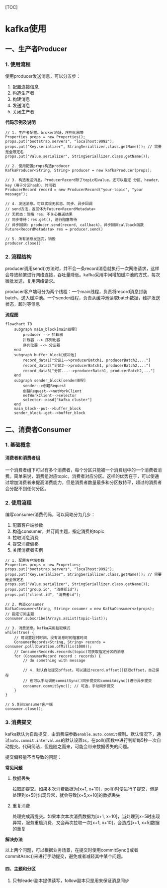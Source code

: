 [TOC]

# kafka使用

## 一、生产者Producer

### 1. 使用流程

使用producer发送消息，可以分五步：

1. 配置连接信息
2. 构造生产者
3. 构建消息
4. 发送消息
5. 关闭生产者

**代码示例及说明**

```
// 1. 生产者配置。broker地址，序列化器等
Properties props = new Properties();
props.put("bootstrap.servers", "localhost:9092");
props.put("Key.serializer", StringSeriallizer.class.getName()); // 需要是全限定名
props.put("Value.serializer", StringSeriallizer.class.getName());

// 2. 使用配置props构造producer
KafkaProducer<String, String> producer = new kafkaProducer(props);

// 3. 构造发送消息。ProducerRecord除了topic和value，还可以指定 分区、header、key（用于分区hash）、时间戳
ProducerRecord record = new ProducerRecord("your-topic", "your message");

// 4. 发送消息。可以实现无状态、同步、异步回调
// send方法，返回体为Future<RecordMetadata>
// 无状态：忽略 res，不关心推送结果
// 同步等待：res.get(), 进行阻塞等待
// 异步回调: producer.send(record, callback)，异步回调callback函数
Future<RecordMetadata> res = producer.send()

// 5. 所有消息发送完，销毁
producer.close()
```

### 2. 流程结构

​	producer调用send()方法时，并不会一条record消息就执行一次网络请求，这样会导致频繁进行网络连接，吞吐量降低。kafka采用中间增加缓冲池的方式，每次微批发送，复用网络请求。

producer客户端可分为两个线程：一个main线程，负责将record消息封装batch，送入缓冲池。一个sender线程，负责从缓冲池读取batch数据，维护发送状态，超时等信息

**流程图**

```mermaid
flowchart TB
	subgraph main_block[main线程]
		producer --> 拦截器
		拦截器 --> 序列化器
		序列化器 --> 分区器
	end
	subgraph buffer_block[缓冲池]
		record_data1["分区1-->producerBatch1, producerBatch2,..."]
		record_data2["分区2-->producerBatch1, producerBatch2,..."]
		record_data3["分区...-->producerBatch1, producerBatch2,..."]
	end
	subgraph sender_block[sender线程]
		sender-->创建Request
		创建Request-->netWorkClient
		netWorkClient-->selector
		selector-->asd["kafka cluster"]
	end
	main_block--put-->buffer_block
	sender_block--get-->buffer_block
```

## 二、消费者Consumer

### 1. 基础概念

#### 消费者和消费者组

一个消费者组下可以有多个消费者，每个分区只能被一个消费组中的一个消费者消费。简单来说，消费组对应topic，消费者对应分区。这样的优势在于，可以使通过增加消费者来提高消费能力，但是消费者数量最多和分区数持平，超过的消费者会分配不到任何分区。

### 2. 使用流程

编写consumer消费代码，可以简略分为几步：

1. 配置客户端参数
2. 构造consumer，并订阅主题，指定消费的topic
3. 拉取消息消费
4. 提交消费偏移
5. 关闭消费者实例

```
// 1. 配置客户端参数
Properties props = new Properties;
props.put("bootstrap.servers", "localhost:9092");
props.put("Key.serializer", StringSeriallizer.class.getName()); // 需要是全限定名
props.put("Value.serializer", StringSeriallizer.class.getName());
props.put("group.id", "消费组id");
props.put("client.id", "消费者id");

// 2. 构造consumer
KafkaConsumer<String, String> cosumer = new KafkaConsumer<>(props);
// 指定订阅主题
consumer.subscribe(Arrays.asList(topic-list));

// 3. 消费消息。kafka采用拉取模式
while(true) {
	// 可设置超时时间。没有消息时的阻塞时间
	ConsumerRecords<String, String> records = consumer.poll(Duration.ofMillis(1000));
	// ConsumerRecords.records(topic)可获取指定分区的消息
	for (ConsumerRecord record : records) {
		// do something with message
		
		// 4. 默认自动提交offset。可以通过record.offset()获取offset，自己保存
		// 也可以手动调用commitSync()同步提交和commitAsync()进行异步提交
		consumer.commitSync(); // 可选，手动同步提交
	}
}

// 5.关闭consumer客户端
consumer.close();
```

### 3. 消费提交

kafka默认为自动提交，由消费端参数`enable.auto.commit`控制。默认情况下，通过`auto.commit.interval.ms`的默认设置`5s`，在poll()函数中进行判断每5秒一次自动提交。代码简洁，但是随之而来，可能会带来数据丢失的问题。

提交偏移量不当导致的问题：

**常见问题**

1. 数据丢失

   拉取即提交。如果本次消费数据为[x+1, x+10]，poll()时便进行了提交，但是处理到x+5时出现异常，就会导致[x+5,x+10]的数据丢失

2. 重复消费

   处理完成再提交。如果本次本次消费数据为[x+1, x+10]，当处理到x+5时出现异常，服务重启消费，又会再次拉取一次[x+1, x+10]，会造成[x+1, x+5]数据的重复

**解决办法**

以上两个问题，可以根据业务场景，在提交时使用commitSync()或者commitAsnc()来进行手动提交，避免或者减轻其中某个问题。

#### 四、主题和分区

1. 只有leader副本提供读写，follow副本只是用来保证消息同步
